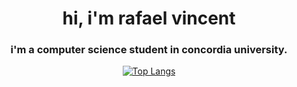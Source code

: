 
<h1 align="center">hi, i'm rafael vincent</h1>
<h3 align="center">i'm a computer science student in concordia university.</h3>

<p align="center">
  <a href="https://github.com/anuraghazra/github-readme-stats">
    <img src="https://github-readme-stats.vercel.app/api/top-langs/?username=rafdeguzman&layout=compact" alt="Top Langs" />
  </a>
</p>


